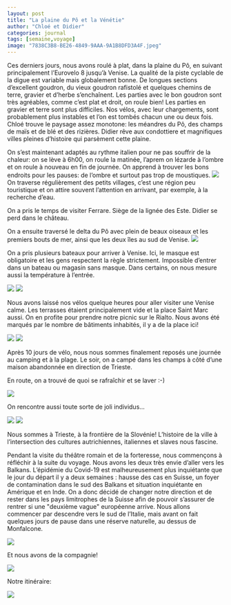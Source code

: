 ```yaml
---
layout: post
title: "La plaine du Pô et la Vénétie"
author: "Chloé et Didier"
categories: journal
tags: [semaine,voyage]
image: "7838C3B8-BE26-4849-9AAA-9A1B8DFD3A4F.jpeg"
---
```


Ces derniers jours, nous avons roulé à plat, dans la plaine du Pô, en suivant principalement l’Eurovelo 8 jusqu’à Venise. La qualité de la piste cyclable de la digue est variable mais globalement bonne. De longues sections d’excellent goudron, du vieux goudron rafistolé et quelques chemins de terre, gravier et d’herbe s’enchaînent. Les parties avec le bon goudron sont très agréables, comme c’est plat et droit, on roule bien! Les parties en gravier et terre sont plus difficiles. Nos vélos, avec leur chargements, sont probablement plus instables et l’on est tombés chacun une ou deux fois.
Chloé trouve le paysage assez monotone: les méandres du Pô, des champs de maïs et de blé et des rizières. Didier rêve aux condottiere et magnifiques villes pleines d’histoire qui parsèment cette plaine.

On s’est maintenant adaptés au rythme italien pour ne pas souffrir de la chaleur: on se lève à 6h00, on roule la matinée, l’aprem on lézarde à l’ombre et on roule à nouveau en fin de journée. On apprend à trouver les bons endroits pour les pauses: de l’ombre et surtout pas trop de moustiques.  <img src="/assets/img/DAAD712E-E4A3-4D08-8799-517C2746CCB8.jpeg">
On traverse régulièrement des petits villages, c’est une région peu touristique et on attire souvent l’attention en arrivant, par exemple, à la recherche d’eau.

On a pris le temps de visiter Ferrare. Siège de la lignée des Este. Didier se perd dans le château.

On a ensuite traversé le delta du Pô avec plein de beaux oiseaux et les premiers bouts de mer, ainsi que les deux îles au sud de Venise.
<img src="/assets/img/F55F3690-8326-4EF3-BED8-482F57BD189D.jpeg">


On a pris plusieurs bateaux pour arriver à Venise. Ici, le masque est obligatoire et les gens respectent la règle strictement. Impossible d’entrer dans un bateau ou magasin sans masque. Dans certains, on nous mesure aussi la température à l’entrée.

<img src="/assets/img/05C7AF91-62DE-446A-8619-B3F40C02F9C8.jpeg">

<img src="/assets/img/93E21A71-7D1D-4F57-92B1-613318B5BC08.jpeg">

Nous avons laissé nos vélos quelque heures pour aller visiter une Venise calme. Les terrasses étaient principalement vide et la place Saint Marc aussi. On en profite pour prendre notre picnic sur le Rialto. Nous avons été marqués par le nombre de bâtiments inhabités, il y a de la place ici!

<img src="/assets/img/13412461-A230-48F7-83E0-C2255A61051D.jpeg">

<img src="/assets/img/174582A1-8138-4AE0-AA83-B50C32C3621A.jpeg">

Après 10 jours de vélo, nous nous sommes finalement reposés une journée au camping et à la plage. Le soir, on a campé dans les champs à côté d’une maison abandonnée en direction de Trieste.

En route, on a trouvé de quoi se rafraîchir et se laver :-)


<img src="/assets/img/BC7783B7-34CF-433E-9A05-30CAC5E8F16C.jpeg">

On rencontre aussi toute sorte de joli individus...

<img src="/assets/img/A6E6B1F5-743D-4429-B5E8-8FCE25CA130B.jpeg">


<img src="/assets/img/F6B79A99-6A09-493D-8E94-3480F7F45E5B.jpeg">

Nous sommes à Trieste, à la frontière de la Slovénie! L’histoire de la ville à l’intersection des cultures autrichiennes, italiennes et slaves nous fascine.

Pendant la visite du théâtre romain et de la forteresse, nous commençons à réfléchir à la suite du voyage. Nous avons les deux très envie d’aller vers les Balkans. L’épidémie du Covid-19 est malheureusement plus inquiétante que le jour du départ il y a deux semaines : hausse des cas en Suisse, un foyer de contamination dans le sud des Balkans et situation inquiétante en Amérique et en Inde. On a donc décidé de changer notre direction et de rester dans les pays limitrophes de la Suisse afin de pouvoir s’assurer de rentrer si une "deuxième vague" européenne arrive. Nous allons commencer par descendre vers le sud de l’Italie, mais avant on fait quelques jours de pause dans une réserve naturelle, au dessus de Monfalcone.

<img src="/assets/img/55424CA1-62E5-43E4-974C-3D39328E5618.jpeg">

Et nous avons de la compagnie!

<img src="/assets/img/21FF34CD-AAE2-4B3F-93B0-EDD6F118BB1A.jpeg">



Notre itinéraire:

<img src="/assets/img/DFDF29E6-CC00-46E7-90C0-4D907A99CFE4.jpeg">
